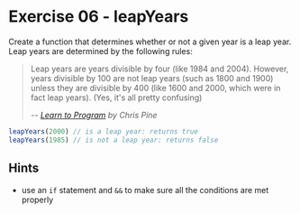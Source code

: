 # Exercise 06 - leapYears

Create a function that determines whether or not a given year is a leap year. 
Leap years are determined by the following rules:

> Leap years are years divisible by four (like 1984 and 2004). However, years 
divisible by 100 are not leap years (such as 1800 and 1900) unless they are 
divisible by 400 (like 1600 and 2000, which were in fact leap years). 
(Yes, it's all pretty confusing)
>
> -- <cite>[Learn to Program](https://pine.fm/LearnToProgram/chap_06.html) by 
Chris Pine</cite>

```javascript
leapYears(2000) // is a leap year: returns true
leapYears(1985) // is not a leap year: returns false
```


## Hints
- use an `if` statement and `&&` to make sure all the conditions are met properly
